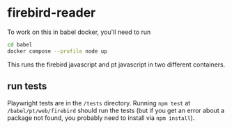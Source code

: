 # firebird-reader

To work on this in babel docker, you'll need to run

```sh
cd babel
docker compose --profile node up
```

This runs the firebird javascript and pt javascript in two different containers.

## run tests

Playwright tests are in the `/tests` directory. Running `npm test` at `/babel/pt/web/firebird` should run the tests (but if you get an error about a package not found, you probably need to install via `npm install`).
